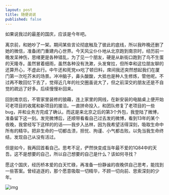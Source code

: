 ```yaml
---
layout: post
title: 随便说说
published: false
---
```


如果说我过的最差的国庆，应该是今年吧。

离京前，和她吵了一架。期间某些言论彻底触及了彼此的底线，所以我昨晚还删了她的微信，准备闭门重建内心世界。今天风尘仆仆地从北京跑到南京时，经历前一晚发呆神伤，思绪更是各种错乱，为了见一个朋友，硬是从新街口跑到了鸟不生蛋的天隆寺。虽然冒着细雨，虽然各种没有洗漱，头发耷拉，但所幸和这位朋友聊的还算开心，不虚此行。中午还和死党xx吃了顿日料，席间我还突然想起我们在厦门第一次吃芥末的场景。冲冲脑子，鼻头酸酸，大抵也是种人生修炼，管他呢。不过再不敢回忆下去了，觉得近几年的社交圈虽说大了，但之前深交的朋友还是不自觉的疏远了好多。后续慢慢补回来。

回到南京后，不管家里装修的狼藉，连上家里的网线，在新安装的电脑桌上便开始可老项目的收尾和新项目的接洽。一直拼命投入，和团队修复了老项目的一些bug，并和业务方完成了确认。而这是来北京之后的第3个外包，我登陆了微博，准备留下这一刻。发完微博后，还顺带看看自己过去发的微博，看到13年的某个夜晚，我曾经写下这样的的话——我步入丛林，因为我希望活得深刻，吸取生命中所有的精华。把非生命的一切都击溃，担忧、拘谨、小气都击败。以免当我生命终结，发现自己从没有活过。

但是如今，我再回首看自己。思考不足，俨然快变成当年最不爱的1Q84中的天吾。这不是想要的自己，所以自己想要的自己是什么？该如何寻找？

愿这个国庆，经历桥本爱的白天忙碌，再准备一份静谧的夜晚供自己思考，能找到一些答案。曾经追逐的，那个愿意吸取一切精华，不顾一切向前、思索深刻的少年。



![img](http://ww2.sinaimg.cn/mw1024/66af2c95gw1ewjqoqfnaqj20sg0g0wgc.jpg)











